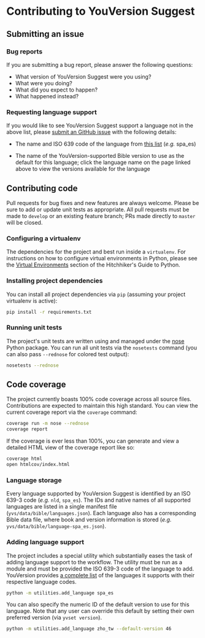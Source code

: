 # Contributing to YouVersion Suggest

## Submitting an issue

### Bug reports

If you are submitting a bug report, please answer the following questions:

- What version of YouVersion Suggest were you using?
- What were you doing?
- What did you expect to happen?
- What happened instead?

### Requesting language support

If you would like to see YouVersion Suggest support a language not in the above
list, please [submit an GitHub issue][issues-page] with the following details:

- The name and ISO 639 code of the language from [this list][language-list] (*e.g.* spa_es)

- The name of the YouVersion-supported Bible version to use as the default for
this language; click the language name on the page linked above to view the
versions available for the language

## Contributing code

Pull requests for bug fixes and new features are always welcome. Please be sure
to add or update unit tests as appropriate. All pull requests must be made to
`develop` or an existing feature branch; PRs made directly to `master` will be
closed.

### Configuring a virtualenv

The dependencies for the project and best run inside a `virtualenv`. For
instructions on how to configure virtual environments in Python, please see the
[Virtual Environments](http://docs.python-guide.org/en/latest/dev/virtualenvs/)
section of the Hitchhiker's Guide to Python.

### Installing project dependencies

You can install all project dependencies via `pip` (assuming your project
virtualenv is active):

```bash
pip install -r requirements.txt
```

### Running unit tests

The project's unit tests are written using and managed under the [nose][nose]
Python package. You can run all unit tests via the `nosetests` command (you can
also pass `--rednose` for colored test output):

```bash
nosetests --rednose
```

## Code coverage

The project currently boasts 100% code coverage across all source files.
Contributions are expected to maintain this high standard. You can view the
current coverage report via the `coverage` command:

```bash
coverage run -m nose --rednose
coverage report
```

If the coverage is ever less than 100%, you can generate and view a detailed
HTML view of the coverage report like so:

```bash
coverage html
open htmlcov/index.html
```

### Language storage

Every language supported by YouVersion Suggest is identified by an ISO 639-3
code (*e.g.* `nld`, `spa_es`). The IDs and native names of all supported
languages are listed in a single manifest file
(`yvs/data/bible/languages.json`). Each language also has a corresponding Bible
data file, where book and version information is stored (*e.g.*
`yvs/data/bible/language-spa_es.json`).

### Adding language support

The project includes a special utility which substantially eases the task of
adding language support to the workflow. The utility must be run as a module and
must be provided the ISO 639-3 code of the language to add. YouVersion provides
[a complete list][language-list] of the languages it supports with their
respective language codes.

```bash
python -m utilities.add_language spa_es
```

You can also specify the numeric ID of the default version to use for this
language. Note that any user can override this default by setting their own
preferred version (via `yvset version`).

```bash
python -m utilities.add_language zho_tw --default-version 46
```

[issues-page]: https://github.com/caleb531/youversion-suggest/issues
[language-list]: https://www.bible.com/languages
[nose]: http://nose.readthedocs.io/en/latest/
